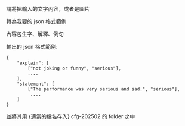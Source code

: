 請將把輸入的文字內容，或者是圖片 

轉為我要的 json 格式範例

內容包生字、解釋、例句


輸出的 json 格式範例:
```
{
    "explain": [
        ["not joking or funny", "serious"],
        ....
    ],
    "statement": [
        ["The performance was very serious and sad.", "serious"],
         ....
    ]
}
```

並將其用 {適當的檔名存入} cfg-202502 的 folder 之中 

